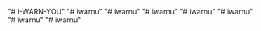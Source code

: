 "# I-WARN-YOU" 
"# iwarnu" 
"# iwarnu" 
"# iwarnu" 
"# iwarnu" 
"# iwarnu" 
"# iwarnu" 
"# iwarnu" 
